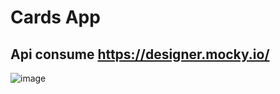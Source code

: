 # Cards App



## Api consume https://designer.mocky.io/

![image](https://user-images.githubusercontent.com/52834318/184061855-92c3efb2-a6dd-40a4-b1d6-32101b3e785b.png)
